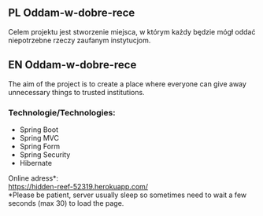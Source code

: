 ## PL Oddam-w-dobre-rece
Celem projektu jest stworzenie miejsca, w którym każdy będzie mógł oddać niepotrzebne rzeczy zaufanym instytucjom.
## EN Oddam-w-dobre-rece
The aim of the project is to create a place where
everyone can give away unnecessary things to trusted institutions.
### Technologie/Technologies:
* Spring Boot
* Spring MVC
* Spring Form
* Spring Security
* Hibernate

Online adress*: <br>
https://hidden-reef-52319.herokuapp.com/ <br>
*Please be patient, server usually sleep so sometimes need to wait a few seconds (max 30) to load the page.